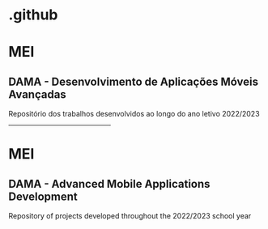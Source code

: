 # .github
<h1>MEI</h1>
<h2>DAMA - Desenvolvimento de Aplicações Móveis Avançadas</h2>
<p>Repositório dos trabalhos desenvolvidos ao longo do ano letivo 2022/2023</p>

<hr width="40%" align="left" />

<h1>MEI</h1>
<h2>DAMA - Advanced Mobile Applications Development</h2>
<p>Repository of projects developed throughout the 2022/2023 school year</p>
